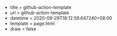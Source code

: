  - title = github-action-template
 - url = github-action-template
 - datetime = 2020-09-29T18:12:59.647240+08:00
 - template = page.html
 - draw = false

